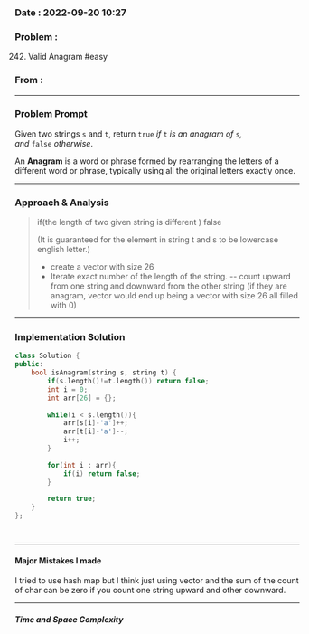 ### Date :  2022-09-20 10:27

### Problem : 
242. Valid Anagram #easy

### From :

---
### Problem Prompt
Given two strings `s` and `t`, return `true` _if_ `t` _is an anagram of_ `s`_, and_ `false` _otherwise_.

An **Anagram** is a word or phrase formed by rearranging the letters of a different word or phrase, typically using all the original letters exactly once.


---
### Approach & Analysis
> if(the length of two given string is different )
> false
> 
> (It is guaranteed for the element in string t and s to be lowercase english letter.)
>  - create a vector with size 26
>  - Iterate exact number of the length of the string.
> 	 -- count upward from one string and downward from the other string
> 		 (if they are anagram, vector would end up being a vector with size 26 all filled with 0)

---
### Implementation Solution
```cpp
class Solution {
public:
    bool isAnagram(string s, string t) {
        if(s.length()!=t.length()) return false;
        int i = 0;
        int arr[26] = {};
        
        while(i < s.length()){
            arr[s[i]-'a']++;
            arr[t[i]-'a']--;
            i++;
        }
        
        for(int i : arr){
            if(i) return false;
        }
        
        return true;
    }
};




```
---
#### Major Mistakes I made

I tried to use hash map but I think just using vector and the sum of the count of char can be zero if you count one string upward and other downward.  

---
##### Time and Space Complexity


